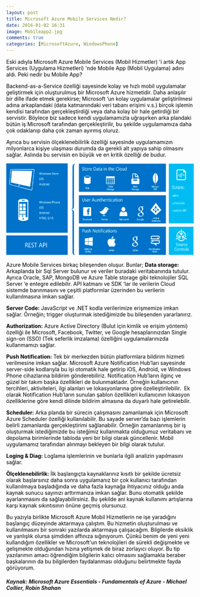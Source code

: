 ```yaml
---
layout: post
title: Microsoft Azure Mobile Services Nedir?
date: 2016-01-02 16:31
image: Mobileapp2.jpg
comments: true
categories: [MicrosoftAzure, WindowsPhone]
---
```

<span style="color:#000000;">Eski adıyla Microsoft Azure Mobile Services (Mobil Hizmetler) 'i artık App Services (Uygulama Hizmetleri) 'nde Mobile App (Mobil Uygulama) adını aldı. Peki nedir bu Mobile App?</span>

<span style="color:#000000;">Backend-as-a-Service özelliği sayesinde kolay ve hızlı mobil uygulamalar geliştirmek için oluşturulmuş bir Microsoft Azure hizmetidir. Daha anlaşılır bir dille ifade etmek gerekirse; Microsoft ‘un kolay uygulamalar geliştirilmesi adına arkaplandaki (data katmanındaki veri tabanı erişimi v.s.) birçok işlemin kendisi tarafından gerçekleştirdiği veya daha kolay bir hale getirdiği bir servistir. Böylece biz sadece kendi uygulamamızla uğraşırken arka plandaki bütün iş Microsoft tarafından gerçekleştirilir, bu şekilde uygulamamıza daha çok odaklanıp daha çok zaman ayırmış oluruz.</span>

<span style="color:#000000;">Ayrıca bu servisin ölçeklenebilirlik özelliği sayesinde uygulamamızın milyonlarca kişiye ulaşması durumda da gerekli alt yapıya sahip olmasını sağlar. Aslında bu servisin en büyük ve en kritik özelliği de budur.</span>

<a href="/images/mobileappchart.png" rel="attachment wp-att-552"><img class="wp-image-552 aligncenter" src="/images/mobileappchart.png" alt="mobileappchart" width="549" height="247" /></a>

<span style="color:#000000;">Azure Mobile Services birkaç bileşenden oluşur. Bunlar;</span>
<span style="color:#000000;"><strong> Data storage:</strong> Arkaplanda bir Sql Server bulunur ve veriler buradaki veritabanında tutulur. Ayrıca Oracle, SAP, MongoDB ve Azure Table storage gibi teknolojiler SQL Server ‘e entegre edilebilir. API katmanı ve SDK ‘lar ile verilerin Cloud sistemde barınmasını ve çeşitli platformlar üzerinden bu verilerin kullanılmasına imkan sağlar.</span>

<span style="color:#000000;"><strong>Server Code:</strong> JavaScript ve .NET kodla verilerimize erişmemize imkan sağlar. Örneğin; trigger oluşturmak istediğimizde bu bileşenden yararlanırız.</span>

<span style="color:#000000;"><strong>Authorization:</strong> Azure Active Directory (Bulut için kimlik ve erişim yöntemi) özelliği ile Microsoft, Facebook, Twitter, ve Google hesaplarınızdan Single sign-on (SSO) (Tek seferlik imzalama) özelliğini uygulamalarınızda kullanmamızı sağlar.</span>

<span style="color:#000000;"><strong>Push Notification:</strong> Tek bir merkezden bütün platformlara bildirim hizmeti verilmesine imkan sağlar. Microsoft Azure Notification Hub’ları sayesinde server-side kodlarıyla bu işi otomatik hale getirip iOS, Android, ve Windows Phone cihazlarına bildirim gönderebiliriz. Notification Hub’ların ilginç ve güzel bir takım başka özellikleri de bulunmaktadır. Örneğin kullanıcının tercihleri, aktiviteleri, ilgi alanları ve lokasyonlarına göre özelleştirilebilir.  Ek olarak Notification Hub’ların sunulan şablon özellikleri kullanıcının lokasyon özelliklerine göre kendi dilinde bildirim almasına da duyarlı hale getirelebilir.</span>

<span style="color:#000000;"><strong>Scheduler:</strong> Arka planda bir sürecin çalışmasını zamanlamak için Microsoft Azure Scheduler özelliği kullanılabilir. Bu sayade server’da bazı işlemlerin belirli zamanlarda gerçekleştirimi sağlanabilir. Örneğin zamanlanmış bir iş oluşturmak istediğimizde bu isteğimiz kullanmakta olduğumuz veritabanı ve depolama birimlerinde tabloda yeni bir bilgi olarak güncellenir. Mobil uygulamamız tarafından alınmayı bekleyen bir bilgi olarak tutulur.</span>

<span style="color:#000000;"><strong>Loging &amp; Diag:</strong> Loglama işlemlerinin ve bunlarla ilgili analizin yapılmasını sağlar.</span>

<span style="color:#000000;"><strong>Ölçeklenebilirlik:</strong> İlk başlangıçta kaynaklarınız kısıtlı bir şekilde ücretsiz olarak başlarsınız daha sonra uygulamanız bir çok kullanıcı tarafından kullanılmaya başladığında ve daha fazla kaynağa ihtiyacınız olduğu anda kaynak sunucu sayınızı arttırmanıza imkan sağlar. Bunu otomatik şekilde ayarlanmasını da sağlayabilirsiniz. Bu şekilde ani kaynak kullanımı artışlarına karşı kaynak sıkıntısının önüne geçmiş olursunuz.</span>

<span style="color:#000000;">Bu yazıyla birlikte Microsoft Azure Mobil Hizmetlerin ne işe yaradığını başlangıç düzeyinde aktarmaya çalıştım. Bu hizmetin oluşturulması ve kullanılmasını bir sonraki yazılarda aktarmaya çalışacağım. Bilgilerde eksiklik ve yanlışlık olursa şimdiden affınıza sığınıyorum. Çünkü benim de yeni yeni kullandığım özellikler ve Microsoft'un teknolojileri de sürekli değişmekte ve gelişmekte olduğundan hızına yetişmek de biraz zorlayıcı oluyor. Bu tip yazılarımın amacı öğrendiğim bilgilerin kalıcı olmasını sağlamakla beraber başkalarının da bu bilgilerden faydalanması olduğunu belirtmekte fayda görüyorum.</span>
<h5>Kaynak: Microsoft Azure Essentials - Fundamentals of Azure - Michael Collier, Robin Shahan</h5>
